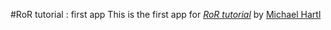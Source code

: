 #RoR tutorial : first app
This is the first app for [*RoR tutorial*](https://www.railstutorial.org/)
by [Michael Hartl](https://www.railstutorial.org/)
